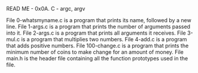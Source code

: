 READ ME - 0x0A. C - argc, argv

File 0-whatsmyname.c is a program that prints its name, followed by a new line.
File 1-args.c is a program that prints the number of arguments passed into it.
File 2-args.c is a program that prints all arguments it receives.
File 3-mul.c is a program that multiplies two numbers.
File 4-add.c is a program that adds positive numbers.
File 100-change.c is a program that prints the minimum number of coins to make change for an amount of money.
File main.h is the header file containing all the function prototypes used in the file.
